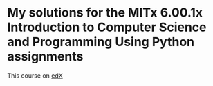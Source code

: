 # My solutions for the MITx 6.00.1x Introduction to Computer Science and Programming Using Python assignments

This course on [edX](https://www.edx.org/course/introduction-computer-science-mitx-6-00-1x-11)
